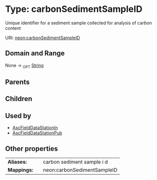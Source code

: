 
# Type: carbonSedimentSampleID


Unique identifier for a sediment sample collected for analysis of carbon content

URI: [neon:carbonSedimentSampleID](https://data.neonscience.org/carbonSedimentSampleID)


## Domain and Range

None ->  <sub>OPT</sub> [String](types/String.md)

## Parents


## Children


## Used by

 * [AscFieldDataStationIn](AscFieldDataStationIn.md)
 * [AscFieldDataStationPub](AscFieldDataStationPub.md)

## Other properties

|  |  |  |
| --- | --- | --- |
| **Aliases:** | | carbon sediment sample i d |
| **Mappings:** | | neon:carbonSedimentSampleID |

